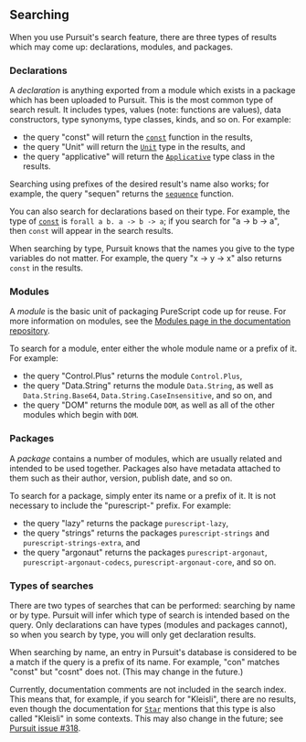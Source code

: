 ## Searching <a name="searching"></a>

When you use Pursuit's search feature, there are three types of results which
may come up: declarations, modules, and packages.

### Declarations

A *declaration* is anything exported from a module which exists in a package
which has been uploaded to Pursuit. This is the most common type of search
result. It includes types, values (note: functions are values), data
constructors, type synonyms, type classes, kinds, and so on. For example:

* the query "const" will return the [`const`][] function in the results,
* the query "Unit" will return the [`Unit`][] type in the results, and
* the query "applicative" will return the [`Applicative`][] type class in the
  results.

Searching using prefixes of the desired result's name also works; for example,
the query "sequen" returns the [`sequence`][] function.

You can also search for declarations based on their type. For example, the type
of [`const`][] is `forall a b. a -> b -> a`; if you search for "a -> b -> a",
then `const` will appear in the search results.

When searching by type, Pursuit knows that the names you give to the type
variables do not matter. For example, the query "x -> y -> x" also returns
`const` in the results.

### Modules

A *module* is the basic unit of packaging PureScript code up for reuse. For more
information on modules, see the [Modules page in the documentation
repository][].

To search for a module, enter either the whole module name or a prefix of it.
For example:

- the query "Control.Plus" returns the module `Control.Plus`,
- the query "Data.String" returns the module `Data.String`, as well as
  `Data.String.Base64`, `Data.String.CaseInsensitive`, and so on, and
- the query "DOM" returns the module `DOM`, as well as all of the other modules
  which begin with `DOM`.

### Packages

A *package* contains a number of modules, which are usually related and
intended to be used together. Packages also have metadata attached to them such
as their author, version, publish date, and so on.

To search for a package, simply enter its name or a prefix of it. It is not
necessary to include the "purescript-" prefix. For example:

* the query "lazy" returns the package `purescript-lazy`,
* the query "strings" returns the packages `purescript-strings` and
  `purescript-strings-extra`, and
* the query "argonaut" returns the packages `purescript-argonaut`,
  `purescript-argonaut-codecs`, `purescript-argonaut-core`, and so on.

### Types of searches

There are two types of searches that can be performed: searching by name or by
type. Pursuit will infer which type of search is intended based on the query.
Only declarations can have types (modules and packages cannot), so when you
search by type, you will only get declaration results.

When searching by name, an entry in Pursuit's database is considered to be a
match if the query is a prefix of its name. For example, "con" matches "const"
but "cosnt" does not. (This may change in the future.)

Currently, documentation comments are not included in the search index. This
means that, for example, if you search for "Kleisli", there are no results,
even though the documentation for [`Star`][] mentions that this type is also
called "Kleisli" in some contexts. This may also change in the future; see
[Pursuit issue #318](https://github.com/purescript/pursuit/issues/318).

[`const`]: https://pursuit.purescript.org/packages/purescript-prelude/docs/Prelude#v:const
[`Applicative`]: https://pursuit.purescript.org/packages/purescript-prelude/docs/Prelude#t:Applicative
[`Unit`]: https://pursuit.purescript.org/packages/purescript-prelude/docs/Prelude#t:Unit
[`sequence`]: https://pursuit.purescript.org/packages/purescript-foldable-traversable/docs/Data.Traversable#t:Traversable
[Modules page in the documentation repository]: https://github.com/purescript/documentation/blob/master/language/Modules.md
[`Star`]: https://pursuit.purescript.org/packages/purescript-profunctor/docs/Data.Profunctor.Star#t:Star
